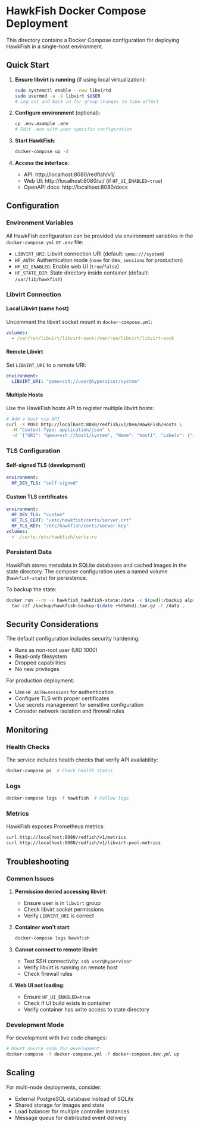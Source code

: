 # HawkFish Docker Compose Deployment

This directory contains a Docker Compose configuration for deploying HawkFish in a single-host environment.

## Quick Start

1. **Ensure libvirt is running** (if using local virtualization):
   ```bash
   sudo systemctl enable --now libvirtd
   sudo usermod -a -G libvirt $USER
   # Log out and back in for group changes to take effect
   ```

2. **Configure environment** (optional):
   ```bash
   cp .env.example .env
   # Edit .env with your specific configuration
   ```

3. **Start HawkFish**:
   ```bash
   docker-compose up -d
   ```

4. **Access the interface**:
   - API: http://localhost:8080/redfish/v1/
   - Web UI: http://localhost:8080/ui/ (if `HF_UI_ENABLED=true`)
   - OpenAPI docs: http://localhost:8080/docs

## Configuration

### Environment Variables

All HawkFish configuration can be provided via environment variables in the `docker-compose.yml` or `.env` file:

- `LIBVIRT_URI`: Libvirt connection URI (default: `qemu:///system`)
- `HF_AUTH`: Authentication mode (`none` for dev, `sessions` for production)
- `HF_UI_ENABLED`: Enable web UI (`true`/`false`)
- `HF_STATE_DIR`: State directory inside container (default: `/var/lib/hawkfish`)

### Libvirt Connection

#### Local Libvirt (same host)
Uncomment the libvirt socket mount in `docker-compose.yml`:
```yaml
volumes:
  - /var/run/libvirt/libvirt-sock:/var/run/libvirt/libvirt-sock
```

#### Remote Libvirt
Set `LIBVIRT_URI` to a remote URI:
```yaml
environment:
  LIBVIRT_URI: "qemu+ssh://user@hypervisor/system"
```

#### Multiple Hosts
Use the HawkFish hosts API to register multiple libvirt hosts:
```bash
# Add a host via API
curl -X POST http://localhost:8080/redfish/v1/Oem/HawkFish/Hosts \
  -H "Content-Type: application/json" \
  -d '{"URI": "qemu+ssh://host1/system", "Name": "host1", "Labels": {"region": "us-west"}}'
```

### TLS Configuration

#### Self-signed TLS (development)
```yaml
environment:
  HF_DEV_TLS: "self-signed"
```

#### Custom TLS certificates
```yaml
environment:
  HF_DEV_TLS: "custom"
  HF_TLS_CERT: "/etc/hawkfish/certs/server.crt"
  HF_TLS_KEY: "/etc/hawkfish/certs/server.key"
volumes:
  - ./certs:/etc/hawkfish/certs:ro
```

### Persistent Data

HawkFish stores metadata in SQLite databases and cached images in the state directory. The compose configuration uses a named volume (`hawkfish-state`) for persistence.

To backup the state:
```bash
docker run --rm -v hawkfish_hawkfish-state:/data -v $(pwd):/backup alpine \
  tar czf /backup/hawkfish-backup-$(date +%Y%m%d).tar.gz -C /data .
```

## Security Considerations

The default configuration includes security hardening:
- Runs as non-root user (UID 1000)
- Read-only filesystem
- Dropped capabilities
- No new privileges

For production deployment:
- Use `HF_AUTH=sessions` for authentication
- Configure TLS with proper certificates
- Use secrets management for sensitive configuration
- Consider network isolation and firewall rules

## Monitoring

### Health Checks
The service includes health checks that verify API availability:
```bash
docker-compose ps  # Check health status
```

### Logs
```bash
docker-compose logs -f hawkfish  # Follow logs
```

### Metrics
HawkFish exposes Prometheus metrics:
```bash
curl http://localhost:8080/redfish/v1/metrics
curl http://localhost:8080/redfish/v1/libvirt-pool-metrics
```

## Troubleshooting

### Common Issues

1. **Permission denied accessing libvirt**:
   - Ensure user is in `libvirt` group
   - Check libvirt socket permissions
   - Verify `LIBVIRT_URI` is correct

2. **Container won't start**:
   ```bash
   docker-compose logs hawkfish
   ```

3. **Cannot connect to remote libvirt**:
   - Test SSH connectivity: `ssh user@hypervisor`
   - Verify libvirt is running on remote host
   - Check firewall rules

4. **Web UI not loading**:
   - Ensure `HF_UI_ENABLED=true`
   - Check if UI build exists in container
   - Verify container has write access to state directory

### Development Mode

For development with live code changes:
```bash
# Mount source code for development
docker-compose -f docker-compose.yml -f docker-compose.dev.yml up
```

## Scaling

For multi-node deployments, consider:
- External PostgreSQL database instead of SQLite
- Shared storage for images and state
- Load balancer for multiple controller instances
- Message queue for distributed event delivery
